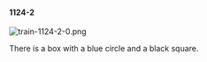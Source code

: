 #### 1124-2
![train-1124-2-0.png](https://github.com/lil-lab/nlvr/raw/master/nlvr/train/images/12/train-1124-2-0.png "train-1124-2-0.png")

There is a box with a blue circle and a black square.
